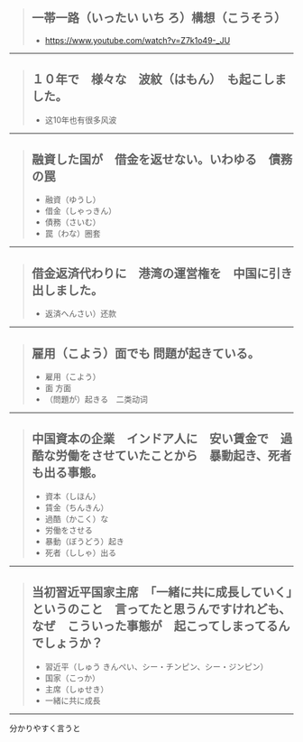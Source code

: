 > ## 一帯一路（いったい いち ろ）構想（こうそう）
> * https://www.youtube.com/watch?v=Z7k1o49-_JU
----------

> ## １０年で　様々な　波紋（はもん）　も起こしました。
> * 这10年也有很多风波
----------

> ## 融資した国が　借金を返せない。いわゆる　債務の罠
> * 融資（ゆうし）
> * 借金（しゃっきん）
> * 債務（さいむ）
> * 罠（わな）圈套
----------

> ## 借金返済代わりに　港湾の運営権を　中国に引き出しました。
> * 返済へんさい）还款
----------

> ## 雇用（こよう）面でも 問題が起きている。
> * 雇用（こよう）
> * 面 方面
> * （問題が）起きる　二类动词
----------

> ## 中国資本の企業　インドア人に　安い賃金で　過酷な労働をさせていたことから　暴動起き、死者も出る事態。
> * 資本（しほん）
> * 賃金（ちんきん）
> * 過酷（かこく）な
> * 労働をさせる
> * 暴動（ぼうどう）起き
> * 死者（ししゃ）出る
----------

> ## 当初習近平国家主席　「一緒に共に成長していく」というのこと　言ってたと思うんですけれども、なぜ　こういった事態が　起こってしまってるんでしょうか？
> * 習近平（しゅう きんぺい、シー・チンピン、シー・ジンピン）
> * 国家（こっか）
> * 主席（しゅせき）
> * 一緒に共に成長
----------

分かりやすく言うと　

